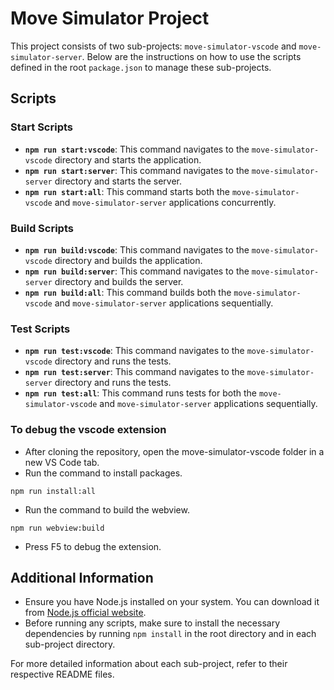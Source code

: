 # Move Simulator Project

This project consists of two sub-projects: `move-simulator-vscode` and `move-simulator-server`. Below are the instructions on how to use the scripts defined in the root `package.json` to manage these sub-projects.

## Scripts

### Start Scripts

- **`npm run start:vscode`**: This command navigates to the `move-simulator-vscode` directory and starts the application.
- **`npm run start:server`**: This command navigates to the `move-simulator-server` directory and starts the server.
- **`npm run start:all`**: This command starts both the `move-simulator-vscode` and `move-simulator-server` applications concurrently.

### Build Scripts

- **`npm run build:vscode`**: This command navigates to the `move-simulator-vscode` directory and builds the application.
- **`npm run build:server`**: This command navigates to the `move-simulator-server` directory and builds the server.
- **`npm run build:all`**: This command builds both the `move-simulator-vscode` and `move-simulator-server` applications sequentially.

### Test Scripts

- **`npm run test:vscode`**: This command navigates to the `move-simulator-vscode` directory and runs the tests.
- **`npm run test:server`**: This command navigates to the `move-simulator-server` directory and runs the tests.
- **`npm run test:all`**: This command runs tests for both the `move-simulator-vscode` and `move-simulator-server` applications sequentially.

### To debug the vscode extension
- After cloning the repository, open the move-simulator-vscode folder in a new VS Code tab.
- Run the command to install packages.
```shell
npm run install:all
```
- Run the command to build the webview.
```shell
npm run webview:build
```
- Press F5 to debug the extension.

## Additional Information

- Ensure you have Node.js installed on your system. You can download it from [Node.js official website](https://nodejs.org/).
- Before running any scripts, make sure to install the necessary dependencies by running `npm install` in the root directory and in each sub-project directory.

For more detailed information about each sub-project, refer to their respective README files.

